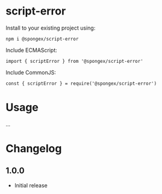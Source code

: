 # script-error

Install to your existing project using:
```
npm i @spongex/script-error
```

Include ECMAScript:
```
import { scriptError } from '@spongex/script-error'
```

Include CommonJS:
```
const { scriptError } = require('@spongex/script-error')
```

# Usage
...

# Changelog

## 1.0.0
- Initial release
